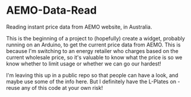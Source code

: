 # AEMO-Data-Read
Reading instant price data from AEMO website, in Australia.

This is the beginning of a project to (hopefully) create a widget, probably running on an Arduino, to get the current price data from AEMO.  This is because I'm switching to an energy retailer who charges based on the current wholesale price, so it's valuable to know what the price is so we know whether to limit usage or whether we can go our hardest!

I'm leaving this up in a public repo so that people can have a look, and maybe use some of the info here.  But I definitely have the L-Plates on - reuse any of this code at your own risk!
